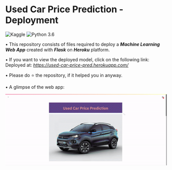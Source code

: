 # Used Car Price Prediction - Deployment
![Kaggle](https://img.shields.io/badge/Dataset-Kaggle-blue.svg) ![Python 3.6](https://img.shields.io/badge/Python-3.7-brightgreen.svg) 

• This repository consists of files required to deploy a ___Machine Learning Web App___ created with ___Flask___ on ___Heroku___ platform.

• If you want to view the deployed model, click on the following link:<br />
Deployed at: _https://used-car-price-pred.herokuapp.com/_

• Please do ⭐ the repository, if it helped you in anyway.

• A glimpse of the web app:

![GIF](resources/used_car_price.gif)
